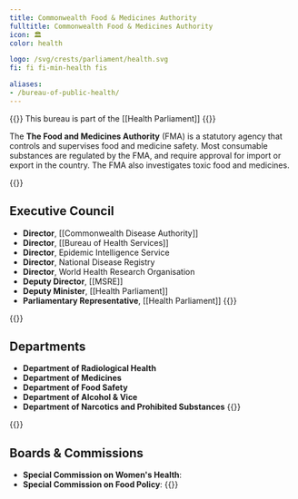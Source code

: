 ```yaml
---
title: Commonwealth Food & Medicines Authority
fulltitle: Commonwealth Food & Medicines Authority
icon: 🏛️
color: health

logo: /svg/crests/parliament/health.svg
fi: fi fi-min-health fis

aliases:
- /bureau-of-public-health/
---
```

{{<note series>}}
 This bureau is part of the [[Health Parliament]]
{{</note>}}

The <span class="fi fi-min-health fis"></span> **The Food and Medicines Authority** (FMA) is a statutory agency that controls and supervises food and medicine safety. Most consumable substances are regulated by the FMA, and require approval for import or export in the country. The FMA also investigates toxic food and medicines.

{{<note panel>}}
## Executive Council

* **Director**, [[Commonwealth Disease Authority]]
* **Director**, [[Bureau of Health Services]]
* **Director**, Epidemic Intelligence Service
* **Director**, National Disease Registry
* **Director**, World Health Research Organisation
* **Deputy Director**, [[MSRE]]
* **Deputy Minister**, [[Health Parliament]]
* **Parliamentary Representative**, [[Health Parliament]]
{{</note>}}

{{<note panel>}}
## Departments
* **Department of Radiological Health**
* **Department of Medicines**
* **Department of Food Safety**
* **Department of Alcohol & Vice**
* **Department of Narcotics and Prohibited Substances**
{{</note>}}

{{<note panel>}}
## Boards & Commissions

* **Special Commission on Women's Health**:
* **Special Commission on Food Policy**:
{{</note>}}